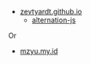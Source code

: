 + [zevtyardt.github.io](https://zevtyardt.github.io)
  + [alternation-js](https://zevtyardt.github.io/alternation-js)

Or

+ [mzyu.my.id](http://mzyu.my.id)
